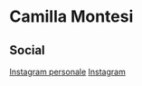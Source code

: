# Camilla Montesi


## Social

[Instagram personale](https://www.instagram.com/milla.montesi/?hl=it)
[Instagram](https://www.instagram.com/milla.montex/?hl=it)
